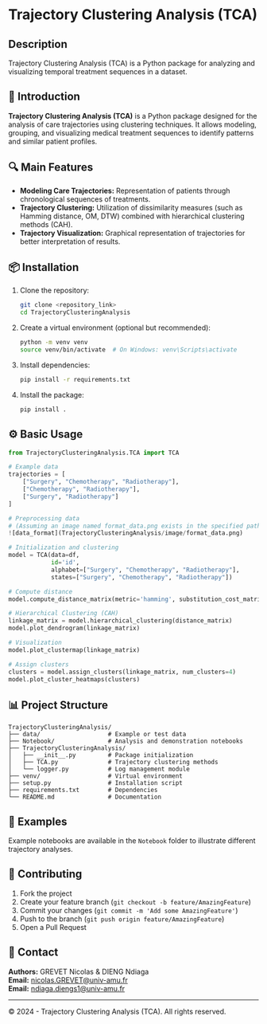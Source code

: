 # Trajectory Clustering Analysis (TCA)

## Description

Trajectory Clustering Analysis (TCA) is a Python package for analyzing and visualizing temporal treatment sequences in a dataset.

## 🚀 Introduction

**Trajectory Clustering Analysis (TCA)** is a Python package designed for the analysis of care trajectories using clustering techniques. It allows modeling, grouping, and visualizing medical treatment sequences to identify patterns and similar patient profiles.

## 🔍 Main Features

- **Modeling Care Trajectories:** Representation of patients through chronological sequences of treatments.
- **Trajectory Clustering:** Utilization of dissimilarity measures (such as Hamming distance, OM, DTW) combined with hierarchical clustering methods (CAH).
- **Trajectory Visualization:** Graphical representation of trajectories for better interpretation of results.

## 📦 Installation

1. Clone the repository:
   ```bash
   git clone <repository_link>
   cd TrajectoryClusteringAnalysis
   ```

2. Create a virtual environment (optional but recommended):
   ```bash
   python -m venv venv
   source venv/bin/activate  # On Windows: venv\Scripts\activate
   ```

3. Install dependencies:
   ```bash
   pip install -r requirements.txt
   ```

4. Install the package:
   ```bash
   pip install .
   ```

## ⚙️ Basic Usage

```python
from TrajectoryClusteringAnalysis.TCA import TCA

# Example data
trajectories = [
    ["Surgery", "Chemotherapy", "Radiotherapy"],
    ["Chemotherapy", "Radiotherapy"],
    ["Surgery", "Radiotherapy"]
]

# Preprocessing data
# (Assuming an image named format_data.png exists in the specified path)
![data_format](TrajectoryClusteringAnalysis/image/format_data.png)

# Initialization and clustering
model = TCA(data=df,
            id='id',
            alphabet=["Surgery", "Chemotherapy", "Radiotherapy"],
            states=["Surgery", "Chemotherapy", "Radiotherapy"])

# Compute distance
model.compute_distance_matrix(metric='hamming', substitution_cost_matrix=None)

# Hierarchical Clustering (CAH)
linkage_matrix = model.hierarchical_clustering(distance_matrix)
model.plot_dendrogram(linkage_matrix)

# Visualization
model.plot_clustermap(linkage_matrix)

# Assign clusters
clusters = model.assign_clusters(linkage_matrix, num_clusters=4)
model.plot_cluster_heatmaps(clusters)
```

## 📊 Project Structure

```
TrajectoryClusteringAnalysis/
├── data/                   # Example or test data
├── Notebook/               # Analysis and demonstration notebooks
├── TrajectoryClusteringAnalysis/
│   ├── __init__.py         # Package initialization
│   ├── TCA.py              # Trajectory clustering methods
│   └── logger.py           # Log management module
├── venv/                   # Virtual environment
├── setup.py                # Installation script
├── requirements.txt        # Dependencies
└── README.md               # Documentation
```

## 🧪 Examples

Example notebooks are available in the `Notebook` folder to illustrate different trajectory analyses.

## 🤝 Contributing

1. Fork the project
2. Create your feature branch (`git checkout -b feature/AmazingFeature`)
3. Commit your changes (`git commit -m 'Add some AmazingFeature'`)
4. Push to the branch (`git push origin feature/AmazingFeature`)
5. Open a Pull Request

## 📧 Contact

**Authors:** GREVET Nicolas & DIENG Ndiaga  
**Email:** nicolas.GREVET@univ-amu.fr  
**Email:** ndiaga.diengs1@univ-amu.fr

---

© 2024 - Trajectory Clustering Analysis (TCA). All rights reserved.
